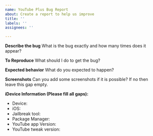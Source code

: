 ```yaml
---
name: YouTube Plus Bug Report
about: Create a report to help us improve
title: ''
labels: ''
assignees: ''

---
```


**Describe the bug**
What is the bug exactly and how many times does it appear?

**To Reproduce**
What should I do to get the bug?

**Expected behavior**
What do you expected to happen?

**Screenshots**
Can you add some screenshots if it is possible? If no then leave this gap empty.

**iDevice Information (Please fill all gaps):**
 - Device:
 - iOS:
 - Jailbreak tool:
 - Package Manager:
 - YouTube app Version:
 - YouTube tweak version:
